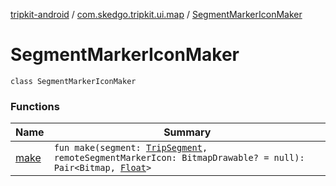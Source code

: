 [tripkit-android](../../index.md) / [com.skedgo.tripkit.ui.map](../index.md) / [SegmentMarkerIconMaker](./index.md)

# SegmentMarkerIconMaker

`class SegmentMarkerIconMaker`

### Functions

| Name | Summary |
|---|---|
| [make](make.md) | `fun make(segment: `[`TripSegment`](../../com.skedgo.tripkit.routing/-trip-segment/index.md)`, remoteSegmentMarkerIcon: BitmapDrawable? = null): Pair<Bitmap, `[`Float`](https://kotlinlang.org/api/latest/jvm/stdlib/kotlin/-float/index.html)`>` |
